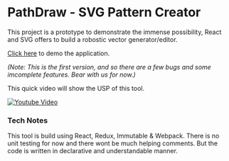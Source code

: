 # PathDraw - SVG Pattern Creator

This project is a prototype to demonstrate the immense possibility, React and SVG offers to build a robostic vector generator/editor.

[Click here](http://pathdraw.s3-website-ap-southeast-1.amazonaws.com/) to demo the application.

_(*Note:* This is the first version, and so there are a few bugs and some imcomplete features. Bear with us for now.)_

This quick video will show the USP of this tool.


[![Youtube Video](http://img.youtube.com/vi/6uBprLxyAdg/0.jpg)](https://youtu.be/6uBprLxyAdg)

### Tech Notes

This tool is build using React, Redux, Immutable & Webpack. There is no unit testing for now and there wont be much helping comments. But the code is written in declarative and understandable manner.